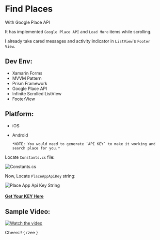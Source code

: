 # Find Places #
With Google Place API

It has implemented `Google Place API` and `Load More` items while scrolling.

I already take cared messages and activity indicator in `ListView`'s `Footer View`.

## Dev Env: ##

- Xamarin Forms
- MVVM Pattern
- Prism Framework
- Google Place API
- Infinite Scrolled ListView
- FooterView


## Platform: ##

- iOS
- Android


      *NOTE: You would need to generate `API KEY` to make it working and search place for you.*

Locate `Constants.cs` file:

![Constants.cs](https://content.screencast.com/users/IAm7/folders/Jing/media/5422944e-c7c4-4bf6-b2f0-f0d28fcad368/2017-06-16_2054.png)

Now, Locate `PlaceAppApiKey` string:

![Place App Api Key String](https://content.screencast.com/users/IAm7/folders/Jing/media/db917dfd-c2d4-44d4-ab15-a52107395004/2017-06-16_2056.png)

#### [Get Your KEY Here](https://developers.google.com/places/web-service/get-api-key "Get Your KEY") ####


## Sample Video: ##

[![Watch the video](https://content.screencast.com/users/IAm7/folders/Jing/media/76f6f0c6-612b-4e0d-85ed-f3fc9b76d42b/2017-06-16_2037.png)](https://www.screencast.com/t/Wy80j2dOq)


Cheers!!
{ rzee }
